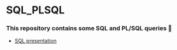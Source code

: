 # SQL_PLSQL
### This repository contains some SQL and PL/SQL queries 📁

- [SQL presentation](SQL/SQL.pdf)
